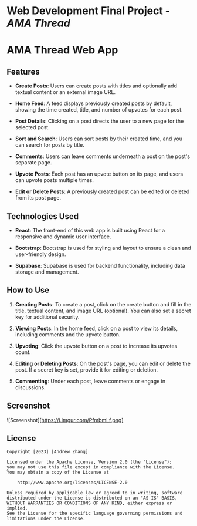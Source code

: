 # Web Development Final Project - *AMA Thread*

# AMA Thread Web App

## Features

- **Create Posts**: Users can create posts with titles and optionally add textual content or an external image URL.

- **Home Feed**: A feed displays previously created posts by default, showing the time created, title, and number of upvotes for each post.

- **Post Details**: Clicking on a post directs the user to a new page for the selected post.

- **Sort and Search**: Users can sort posts by their created time, and you can search for posts by title.

- **Comments**: Users can leave comments underneath a post on the post's separate page.

- **Upvote Posts**: Each post has an upvote button on its page, and users can upvote posts multiple times.

- **Edit or Delete Posts**: A previously created post can be edited or deleted from its post page.

## Technologies Used

- **React**: The front-end of this web app is built using React for a responsive and dynamic user interface.

- **Bootstrap**: Bootstrap is used for styling and layout to ensure a clean and user-friendly design.

- **Supabase**: Supabase is used for backend functionality, including data storage and management.

## How to Use

1. **Creating Posts**: To create a post, click on the create button and fill in the title, textual content, and image URL (optional). You can also set a secret key for additional security.

2. **Viewing Posts**: In the home feed, click on a post to view its details, including comments and the upvote button.

3. **Upvoting**: Click the upvote button on a post to increase its upvotes count.

4. **Editing or Deleting Posts**: On the post's page, you can edit or delete the post. If a secret key is set, provide it for editing or deletion.

5. **Commenting**: Under each post, leave comments or engage in discussions.

## Screenshot

![Screenshot][https://i.imgur.com/PfmbmLf.png]

## License

    Copyright [2023] [Andrew Zhang]

    Licensed under the Apache License, Version 2.0 (the "License");
    you may not use this file except in compliance with the License.
    You may obtain a copy of the License at

        http://www.apache.org/licenses/LICENSE-2.0

    Unless required by applicable law or agreed to in writing, software
    distributed under the License is distributed on an "AS IS" BASIS,
    WITHOUT WARRANTIES OR CONDITIONS OF ANY KIND, either express or implied.
    See the License for the specific language governing permissions and
    limitations under the License.
